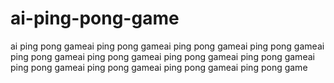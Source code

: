 # ai-ping-pong-game
ai ping pong gameai ping pong gameai ping pong gameai ping pong gameai ping pong gameai ping pong gameai ping pong gameai ping pong gameai ping pong gameai ping pong gameai ping pong gameai ping pong game
